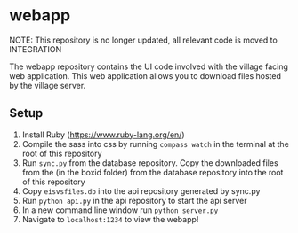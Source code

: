 # webapp

NOTE: This repository is no longer updated, all relevant code is moved to INTEGRATION

The webapp repository contains the UI code involved with the village facing web application. This web application allows you to download files hosted by the village server.

## Setup
1. Install Ruby (https://www.ruby-lang.org/en/) 
2. Compile the sass into css by running `compass watch` in the terminal at the root of this repository
3. Run `sync.py` from the database repository. Copy the downloaded files from the (in the boxid folder) from the database repository into the root of this repository
4. Copy `eisvsfiles.db` into the api repository generated by sync.py
5. Run `python api.py` in the api repository to start the api server
6. In a new command line window run `python server.py`
7. Navigate to `localhost:1234` to view the webapp!
